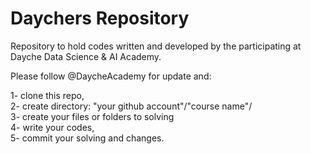 # Daychers Repository
Repository to hold codes written and developed by the participating at Dayche Data Science &amp; AI Academy.

Please follow @DaycheAcademy for update and: <br /> 

1- clone this repo, <br />
2- create directory: "your github account"/"course name"/ <br />
3- create your files or folders to solving <br />
4- write your codes, <br />
5- commit your solving and changes. <br />

